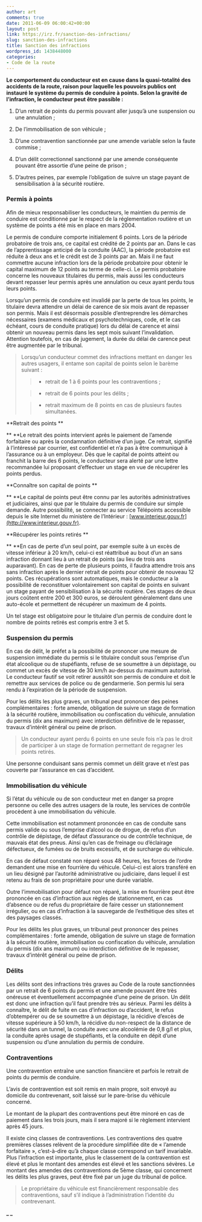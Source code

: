 ```yaml
---
author: art
comments: true
date: 2011-06-09 06:00:42+00:00
layout: post
link: https://irz.fr/sanction-des-infractions/
slug: sanction-des-infractions
title: Sanction des infractions
wordpress_id: 1438448000
categories:
- Code de la route
---
```


**Le comportement du conducteur est en cause dans la quasi-totalité des accidents de la route, raison pour laquelle les pouvoirs publics ont instauré le système du permis de conduire à points. Selon la gravité de l’infraction, le conducteur peut être passible :**



	
  1. D’un retrait de points du permis pouvant aller jusqu’à une suspension ou une annulation ;

	
  2. De l’immobilisation de son véhicule ;

	
  3. D’une contravention sanctionnée par une amende variable selon la faute commise ;

	
  4. D’un délit correctionnel sanctionné par une amende conséquente pouvant être assortie d’une peine de prison ;

	
  5. D’autres peines, par exemple l’obligation de suivre un stage payant de sensibilisation à la sécurité routière.




### Permis à points


Afin de mieux responsabiliser les conducteurs, le maintien du permis de conduire est conditionné par le respect de la réglementation routière et un système de points a été mis en place en mars 2004.

Le permis de conduire comporte initialement 6 points. Lors de la période probatoire de trois ans, ce capital est crédité de 2 points par an. Dans le cas de l’apprentissage anticipé de la conduite (AAC), la période probatoire est réduite à deux ans et le crédit est de 3 points par an. Mais il ne faut commettre aucune infraction lors de la période probatoire pour obtenir le capital maximum de 12 points au terme de celle-ci. Le permis probatoire concerne les nouveaux titulaires du permis, mais aussi les conducteurs devant repasser leur permis après une annulation ou ceux ayant perdu tous leurs points.

Lorsqu’un permis de conduire est invalidé par la perte de tous les points, le titulaire devra attendre un délai de carence de six mois avant de repasser son permis. Mais il est désormais possible d’entreprendre les démarches nécessaires (examens médicaux et psychotechniques, code, et le cas échéant, cours de conduite pratique) lors du délai de carence et ainsi obtenir un nouveau permis dans les sept mois suivant l’invalidation. Attention toutefois, en cas de jugement, la durée du délai de carence peut être augmentée par le tribunal.


<blockquote>Lorsqu’un conducteur commet des infractions mettant en danger les autres usagers, il entame son capital de points selon le barème suivant :

> 
> 
	
>   * retrait de 1 à 6 points pour les contraventions ;
> 
	
>   * retrait de 6 points pour les délits ;
> 
	
>   * retrait maximum de 8 points en cas de plusieurs fautes simultanées.
> 

</blockquote>


**Retrait des points **

** **Le retrait des points intervient après le paiement de l’amende forfaitaire ou après la condamnation définitive d’un juge. Ce retrait, signifié à l’intéressé par courrier, est confidentiel et n’a pas à être communiqué à l’assurance ou à un employeur. Dès que le capital de points atteint ou franchit la barre des 6 points, le conducteur sera alerté par une lettre recommandée lui proposant d’effectuer un stage en vue de récupérer les points perdus.

**Connaître son capital de points **

** **Le capital de points peut être connu par les autorités administratives et judiciaires, ainsi que par le titulaire du permis de conduire sur simple demande. Autre possibilité, se connecter au service Télépoints accessible depuis le site Internet du ministère de l’Intérieur : [www.interieur.gouv.fr](http://www.interieur.gouv.fr).

**Récupérer les points retirés **

** **En cas de perte d’un seul point, par exemple suite à un excès de vitesse inférieur à 20 km/h, celui-ci est réattribué au bout d’un an sans infraction donnant lieu à un retrait de points (au lieu de trois ans auparavant). En cas de perte de plusieurs points, il faudra attendre trois ans sans infraction après le dernier retrait de points pour obtenir de nouveau 12 points. Ces récupérations sont automatiques, mais le conducteur a la possibilité de reconstituer volontairement son capital de points en suivant un stage payant de sensibilisation à la sécurité routière. Ces stages de deux jours coûtent entre 200 et 300 euros, se déroulent généralement dans une auto-école et permettent de récupérer un maximum de 4 points.

Un tel stage est obligatoire pour le titulaire d’un permis de conduire dont le nombre de points retirés est compris entre 3 et 5.


### Suspension du permis


En cas de délit, le préfet a la possibilité de prononcer une mesure de suspension immédiate du permis si le titulaire conduit sous l’emprise d’un état alcoolique ou de stupéfiants, refuse de se soumettre à un dépistage, ou commet un excès de vitesse de 30 km/h au-dessus du maximum autorisé. Le conducteur fautif se voit retirer aussitôt son permis de conduire et doit le remettre aux services de police ou de gendarmerie. Son permis lui sera rendu à l’expiration de la période de suspension.

Pour les délits les plus graves, un tribunal peut prononcer des peines complémentaires : forte amende, obligation de suivre un stage de formation à la sécurité routière, immobilisation ou confiscation du véhicule, annulation du permis (dix ans maximum) avec interdiction définitive de le repasser, travaux d’intérêt général ou peine de prison.


<blockquote>Un conducteur ayant perdu 6 points en une seule fois n’a pas le droit de participer à un stage de formation permettant de regagner les points retirés.</blockquote>


Une personne conduisant sans permis commet un délit grave et n’est pas couverte par l’assurance en cas d’accident.


### Immobilisation du véhicule


Si l’état du véhicule ou de son conducteur met en danger sa propre personne ou celle des autres usagers de la route, les services de contrôle procèdent à une immobilisation du véhicule.

Cette immobilisation est notamment prononcée en cas de conduite sans permis valide ou sous l’emprise d’alcool ou de drogue, de refus d’un contrôle de dépistage, de défaut d’assurance ou de contrôle technique, de mauvais état des pneus. Ainsi qu’en cas de freinage ou d’éclairage défectueux, de fumées ou de bruits excessifs, et de surcharge du véhicule.

En cas de défaut constaté non réparé sous 48 heures, les forces de l’ordre demandent une mise en fourrière du véhicule. Celui-ci est alors transféré en un lieu désigné par l’autorité administrative ou judiciaire, dans lequel il est retenu au frais de son propriétaire pour une durée variable.

Outre l’immobilisation pour défaut non réparé, la mise en fourrière peut être prononcée en cas d’infraction aux règles de stationnement, en cas d’absence ou de refus du propriétaire de faire cesser un stationnement irrégulier, ou en cas d’infraction à la sauvegarde de l’esthétique des sites et des paysages classés.

Pour les délits les plus graves, un tribunal peut prononcer des peines complémentaires : forte amende, obligation de suivre un stage de formation à la sécurité routière, immobilisation ou confiscation du véhicule, annulation du permis (dix ans maximum) ou interdiction définitive de le repasser, travaux d’intérêt général ou peine de prison.


### Délits


Les délits sont des infractions très graves au Code de la route sanctionnées par un retrait de 6 points du permis et une amende pouvant être très onéreuse et éventuellement accompagnée d’une peine de prison. Un délit est donc une infraction qu’il faut prendre très au sérieux. Parmi les délits à connaître, le délit de fuite en cas d’infraction ou d’accident, le refus d’obtempérer ou de se soumettre à un dépistage, la récidive d’excès de vitesse supérieure à 50 km/h, la récidive du non-respect de la distance de sécurité dans un tunnel, la conduite avec une alcoolémie de 0,8 g/l et plus, la conduite après usage de stupéfiants, et la conduite en dépit d’une suspension ou d’une annulation du permis de conduire.


### Contraventions


Une contravention entraîne une sanction financière et parfois le retrait de points du permis de conduire.

L’avis de contravention est soit remis en main propre, soit envoyé au domicile du contrevenant, soit laissé sur le pare-brise du véhicule concerné.

Le montant de la plupart des contraventions peut être minoré en cas de paiement dans les trois jours, mais il sera majoré si le règlement intervient après 45 jours.

Il existe cinq classes de contraventions. Les contraventions des quatre premières classes relèvent de la procédure simplifiée dite de « l’amende forfaitaire », c’est-à-dire qu’à chaque classe correspond un tarif invariable. Plus l’infraction est importante, plus le classement de la contravention est élevé et plus le montant des amendes est élevé et les sanctions sévères. Le montant des amendes des contraventions de 5ème classe, qui concernent les délits les plus graves, peut être fixé par un juge du tribunal de police.




<blockquote>Le propriétaire du véhicule est financièrement responsable des contraventions, sauf s’il indique à l’administration l’identité du contrevenant.</blockquote>


**_
_**

